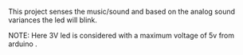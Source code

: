This project senses the music/sound and based on the analog sound variances the led will blink.

NOTE: Here 3V led is considered with a maximum voltage of 5v from arduino .
